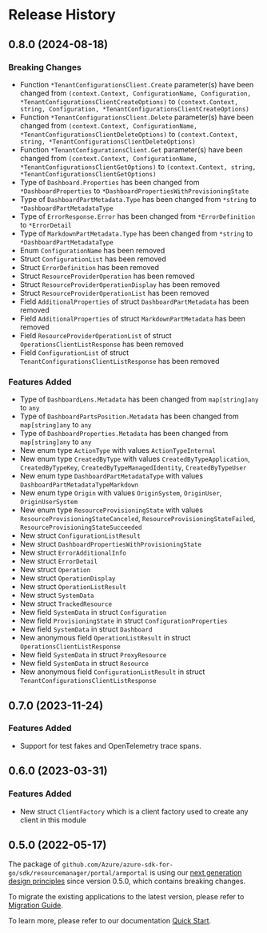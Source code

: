 # Release History

## 0.8.0 (2024-08-18)
### Breaking Changes

- Function `*TenantConfigurationsClient.Create` parameter(s) have been changed from `(context.Context, ConfigurationName, Configuration, *TenantConfigurationsClientCreateOptions)` to `(context.Context, string, Configuration, *TenantConfigurationsClientCreateOptions)`
- Function `*TenantConfigurationsClient.Delete` parameter(s) have been changed from `(context.Context, ConfigurationName, *TenantConfigurationsClientDeleteOptions)` to `(context.Context, string, *TenantConfigurationsClientDeleteOptions)`
- Function `*TenantConfigurationsClient.Get` parameter(s) have been changed from `(context.Context, ConfigurationName, *TenantConfigurationsClientGetOptions)` to `(context.Context, string, *TenantConfigurationsClientGetOptions)`
- Type of `Dashboard.Properties` has been changed from `*DashboardProperties` to `*DashboardPropertiesWithProvisioningState`
- Type of `DashboardPartMetadata.Type` has been changed from `*string` to `*DashboardPartMetadataType`
- Type of `ErrorResponse.Error` has been changed from `*ErrorDefinition` to `*ErrorDetail`
- Type of `MarkdownPartMetadata.Type` has been changed from `*string` to `*DashboardPartMetadataType`
- Enum `ConfigurationName` has been removed
- Struct `ConfigurationList` has been removed
- Struct `ErrorDefinition` has been removed
- Struct `ResourceProviderOperation` has been removed
- Struct `ResourceProviderOperationDisplay` has been removed
- Struct `ResourceProviderOperationList` has been removed
- Field `AdditionalProperties` of struct `DashboardPartMetadata` has been removed
- Field `AdditionalProperties` of struct `MarkdownPartMetadata` has been removed
- Field `ResourceProviderOperationList` of struct `OperationsClientListResponse` has been removed
- Field `ConfigurationList` of struct `TenantConfigurationsClientListResponse` has been removed

### Features Added

- Type of `DashboardLens.Metadata` has been changed from `map[string]any` to `any`
- Type of `DashboardPartsPosition.Metadata` has been changed from `map[string]any` to `any`
- Type of `DashboardProperties.Metadata` has been changed from `map[string]any` to `any`
- New enum type `ActionType` with values `ActionTypeInternal`
- New enum type `CreatedByType` with values `CreatedByTypeApplication`, `CreatedByTypeKey`, `CreatedByTypeManagedIdentity`, `CreatedByTypeUser`
- New enum type `DashboardPartMetadataType` with values `DashboardPartMetadataTypeMarkdown`
- New enum type `Origin` with values `OriginSystem`, `OriginUser`, `OriginUserSystem`
- New enum type `ResourceProvisioningState` with values `ResourceProvisioningStateCanceled`, `ResourceProvisioningStateFailed`, `ResourceProvisioningStateSucceeded`
- New struct `ConfigurationListResult`
- New struct `DashboardPropertiesWithProvisioningState`
- New struct `ErrorAdditionalInfo`
- New struct `ErrorDetail`
- New struct `Operation`
- New struct `OperationDisplay`
- New struct `OperationListResult`
- New struct `SystemData`
- New struct `TrackedResource`
- New field `SystemData` in struct `Configuration`
- New field `ProvisioningState` in struct `ConfigurationProperties`
- New field `SystemData` in struct `Dashboard`
- New anonymous field `OperationListResult` in struct `OperationsClientListResponse`
- New field `SystemData` in struct `ProxyResource`
- New field `SystemData` in struct `Resource`
- New anonymous field `ConfigurationListResult` in struct `TenantConfigurationsClientListResponse`


## 0.7.0 (2023-11-24)
### Features Added

- Support for test fakes and OpenTelemetry trace spans.


## 0.6.0 (2023-03-31)
### Features Added

- New struct `ClientFactory` which is a client factory used to create any client in this module


## 0.5.0 (2022-05-17)

The package of `github.com/Azure/azure-sdk-for-go/sdk/resourcemanager/portal/armportal` is using our [next generation design principles](https://azure.github.io/azure-sdk/general_introduction.html) since version 0.5.0, which contains breaking changes.

To migrate the existing applications to the latest version, please refer to [Migration Guide](https://aka.ms/azsdk/go/mgmt/migration).

To learn more, please refer to our documentation [Quick Start](https://aka.ms/azsdk/go/mgmt).